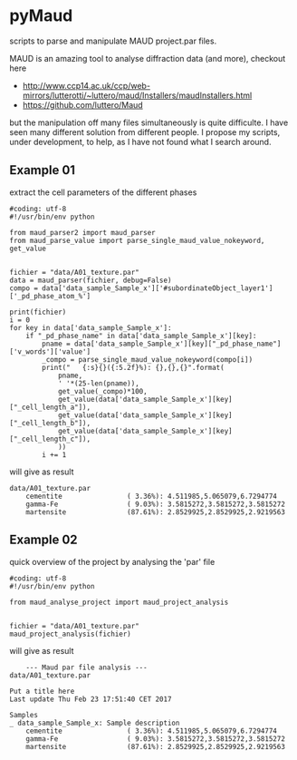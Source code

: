 # pyMaud
scripts to parse and manipulate MAUD project.par files.

MAUD is an amazing tool to analyse diffraction data (and more), checkout here 

 * http://www.ccp14.ac.uk/ccp/web-mirrors/lutterotti/~luttero/maud/Installers/maudInstallers.html
 * https://github.com/luttero/Maud
 
but the manipulation off many files simultaneously is quite difficulte. I have seen many different solution from different people. I propose my scripts, under development, to help, as I have not found what I search around.

## Example 01

extract the cell parameters of the different phases

    #coding: utf-8
    #!/usr/bin/env python

    from maud_parser2 import maud_parser
    from maud_parse_value import parse_single_maud_value_nokeyword, get_value


    fichier = "data/A01_texture.par"
    data = maud_parser(fichier, debug=False)
    compo = data['data_sample_Sample_x']['#subordinateObject_layer1']['_pd_phase_atom_%']
        
    print(fichier)
    i = 0
    for key in data['data_sample_Sample_x']:
        if "_pd_phase_name" in data['data_sample_Sample_x'][key]:
            pname = data['data_sample_Sample_x'][key]["_pd_phase_name"]['v_words']['value']
            _compo = parse_single_maud_value_nokeyword(compo[i])
            print("   {:s}{}({:5.2f}%): {},{},{}".format(
                pname,
                ' '*(25-len(pname)),
                get_value(_compo)*100,
                get_value(data['data_sample_Sample_x'][key]["_cell_length_a"]),
                get_value(data['data_sample_Sample_x'][key]["_cell_length_b"]),
                get_value(data['data_sample_Sample_x'][key]["_cell_length_c"]),
                ))
            i += 1

will give as result

    data/A01_texture.par
        cementite                ( 3.36%): 4.511985,5.065079,6.7294774
        gamma-Fe                 ( 9.03%): 3.5815272,3.5815272,3.5815272
        martensite               (87.61%): 2.8529925,2.8529925,2.9219563

## Example 02

quick overview of the project by analysing the 'par' file

    #coding: utf-8
    #!/usr/bin/env python

    from maud_analyse_project import maud_project_analysis


    fichier = "data/A01_texture.par"
    maud_project_analysis(fichier) 

will give as result

        --- Maud par file analysis ---
    data/A01_texture.par

    Put a title here
    Last update Thu Feb 23 17:51:40 CET 2017

    Samples
    _ data_sample_Sample_x: Sample description
        cementite                ( 3.36%): 4.511985,5.065079,6.7294774
        gamma-Fe                 ( 9.03%): 3.5815272,3.5815272,3.5815272
        martensite               (87.61%): 2.8529925,2.8529925,2.9219563